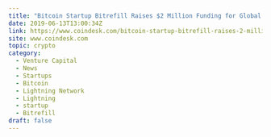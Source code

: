 ```yaml
---
title: "Bitcoin Startup Bitrefill Raises $2 Million Funding for Global Expansion"
date: 2019-06-13T13:00:34Z
link: https://www.coindesk.com/bitcoin-startup-bitrefill-raises-2-million-seed-round-for-worldwide-expansion?utm_medium=RSS&utm_source=hune
site: www.coindesk.com
topic: crypto
category:
  - Venture Capital
  - News
  - Startups
  - Bitcoin
  - Lightning Network
  - Lightning
  - startup
  - Bitrefill
draft: false
---
```

